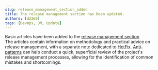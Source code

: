 ```yaml
---
slug: release_management_section_added
title: The release management section has been updated.
authors: [d2269]
tags: [DevOps, DM, Update]
---
```


Basic articles have been added to the [release management section](/docs/category/release).  
The articles contain information on methodology and practical advice on release management, with a separate note dedicated to [HotFix](/docs/Management/02_01_Release/02_01_04_HotFix). [Anti-patterns](/docs/Management/02_01_Release/02_01_99_Anti_patterns) can help conduct a quick, superficial review of the project's release management processes, allowing for the identification of common mistakes and shortcomings.